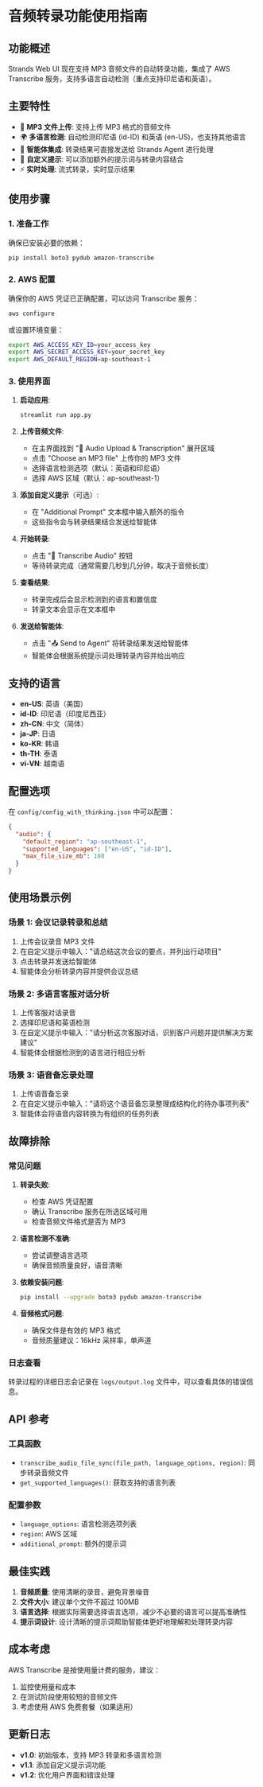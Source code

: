 # 音频转录功能使用指南

## 功能概述

Strands Web UI 现在支持 MP3 音频文件的自动转录功能，集成了 AWS Transcribe 服务，支持多语言自动检测（重点支持印尼语和英语）。

## 主要特性

- 🎤 **MP3 文件上传**: 支持上传 MP3 格式的音频文件
- 🌍 **多语言检测**: 自动检测印尼语 (id-ID) 和英语 (en-US)，也支持其他语言
- 🤖 **智能体集成**: 转录结果可直接发送给 Strands Agent 进行处理
- 📝 **自定义提示**: 可以添加额外的提示词与转录内容结合
- ⚡ **实时处理**: 流式转录，实时显示结果

## 使用步骤

### 1. 准备工作

确保已安装必要的依赖：

```bash
pip install boto3 pydub amazon-transcribe
```

### 2. AWS 配置

确保你的 AWS 凭证已正确配置，可以访问 Transcribe 服务：

```bash
aws configure
```

或设置环境变量：

```bash
export AWS_ACCESS_KEY_ID=your_access_key
export AWS_SECRET_ACCESS_KEY=your_secret_key
export AWS_DEFAULT_REGION=ap-southeast-1
```

### 3. 使用界面

1. **启动应用**:
   ```bash
   streamlit run app.py
   ```

2. **上传音频文件**:
   - 在主界面找到 "🎤 Audio Upload & Transcription" 展开区域
   - 点击 "Choose an MP3 file" 上传你的 MP3 文件
   - 选择语言检测选项（默认：英语和印尼语）
   - 选择 AWS 区域（默认：ap-southeast-1）

3. **添加自定义提示**（可选）:
   - 在 "Additional Prompt" 文本框中输入额外的指令
   - 这些指令会与转录结果结合发送给智能体

4. **开始转录**:
   - 点击 "🎯 Transcribe Audio" 按钮
   - 等待转录完成（通常需要几秒到几分钟，取决于音频长度）

5. **查看结果**:
   - 转录完成后会显示检测到的语言和置信度
   - 转录文本会显示在文本框中

6. **发送给智能体**:
   - 点击 "📤 Send to Agent" 将转录结果发送给智能体
   - 智能体会根据系统提示词处理转录内容并给出响应

## 支持的语言

- **en-US**: 英语（美国）
- **id-ID**: 印尼语（印度尼西亚）
- **zh-CN**: 中文（简体）
- **ja-JP**: 日语
- **ko-KR**: 韩语
- **th-TH**: 泰语
- **vi-VN**: 越南语

## 配置选项

在 `config/config_with_thinking.json` 中可以配置：

```json
{
  "audio": {
    "default_region": "ap-southeast-1",
    "supported_languages": ["en-US", "id-ID"],
    "max_file_size_mb": 100
  }
}
```

## 使用场景示例

### 场景 1: 会议记录转录和总结

1. 上传会议录音 MP3 文件
2. 在自定义提示中输入："请总结这次会议的要点，并列出行动项目"
3. 点击转录并发送给智能体
4. 智能体会分析转录内容并提供会议总结

### 场景 2: 多语言客服对话分析

1. 上传客服对话录音
2. 选择印尼语和英语检测
3. 在自定义提示中输入："请分析这次客服对话，识别客户问题并提供解决方案建议"
4. 智能体会根据检测到的语言进行相应分析

### 场景 3: 语音备忘录处理

1. 上传语音备忘录
2. 在自定义提示中输入："请将这个语音备忘录整理成结构化的待办事项列表"
3. 智能体会将语音内容转换为有组织的任务列表

## 故障排除

### 常见问题

1. **转录失败**:
   - 检查 AWS 凭证配置
   - 确认 Transcribe 服务在所选区域可用
   - 检查音频文件格式是否为 MP3

2. **语言检测不准确**:
   - 尝试调整语言选项
   - 确保音频质量良好，语音清晰

3. **依赖安装问题**:
   ```bash
   pip install --upgrade boto3 pydub amazon-transcribe
   ```

4. **音频格式问题**:
   - 确保文件是有效的 MP3 格式
   - 音频质量建议：16kHz 采样率，单声道

### 日志查看

转录过程的详细日志会记录在 `logs/output.log` 文件中，可以查看具体的错误信息。

## API 参考

### 工具函数

- `transcribe_audio_file_sync(file_path, language_options, region)`: 同步转录音频文件
- `get_supported_languages()`: 获取支持的语言列表

### 配置参数

- `language_options`: 语言检测选项列表
- `region`: AWS 区域
- `additional_prompt`: 额外的提示词

## 最佳实践

1. **音频质量**: 使用清晰的录音，避免背景噪音
2. **文件大小**: 建议单个文件不超过 100MB
3. **语言选择**: 根据实际需要选择语言选项，减少不必要的语言可以提高准确性
4. **提示词设计**: 设计清晰的提示词帮助智能体更好地理解和处理转录内容

## 成本考虑

AWS Transcribe 是按使用量计费的服务，建议：

1. 监控使用量和成本
2. 在测试阶段使用较短的音频文件
3. 考虑使用 AWS 免费套餐（如果适用）

## 更新日志

- **v1.0**: 初始版本，支持 MP3 转录和多语言检测
- **v1.1**: 添加自定义提示词功能
- **v1.2**: 优化用户界面和错误处理
